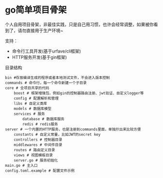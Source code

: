 go简单项目骨架
===============
个人自用项目骨架，非最佳实践，只是自己用习惯，也许会经常调整，如果被你看到了，请勿直接用于生产环境~

支持：
- 命令行工具开发(基于urfave/cli框架)
- HTTP服务开发(基于gin框架)

目录结构

```
bin #存放编译生成的程序或者本地测试文件，不会进入版本控制
commands # 命令行，每一个命令新建一个子目录
core # 全项目共享的代码
    boost # 框架增强包，例如gin的控制器路由注册、jwt验证、自定义logger等
    config # 配置解析和管理
    libs # 自定义类库
    models # 数据库模型
    services # 服务
        database # 数据库服务
        redis # redis服务
server # 一个内置的HTTP服务，也是注册到commands里面，单独拧出来比较方便
    constants # 自定义常量，比如JWT的secret key
    controllers # 控制器目录
    middlewares # 中间件目录
    routes # 路由定义目录
    views # 视图模板目录
    server.go # 服务初始化
main.go # 主入口
config.toml.example # 配置文件示例
```
